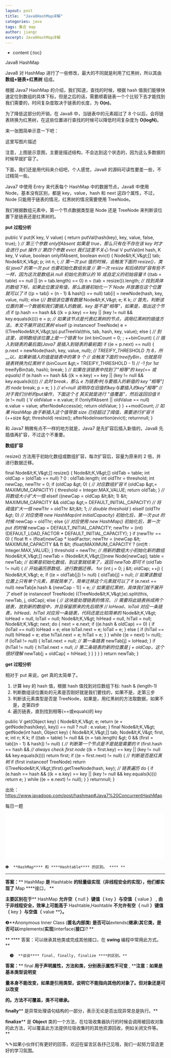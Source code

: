 ```yaml
---
layout: post
title:  "Java8HashMap详解"
categories: java
tags: 集合 map
author: jiangc
excerpt: Java8HashMap详解
---
```

* content
{:toc}

Java8 HashMap

Java8 对 HashMap 进行了一些修改，最大的不同就是利用了红黑树，所以其由  **数组+链表+红黑树**  组成。

根据 Java7 HashMap 的介绍，我们知道，查找的时候，根据 hash 值我们能够快速定位到数组的具体下标，但是之后的话，需要顺着链表一个个比较下去才能找到我们需要的，时间复杂度取决于链表的长度，为 **O(n)**。

为了降低这部分的开销，在 Java8 中，当链表中的元素超过了 8 个以后，会将链表转换为红黑树，在这些位置进行查找的时候可以降低时间复杂度为 **O(logN)**。

来一张图简单示意一下吧：

这里写图片描述

注意，上图是示意图，主要是描述结构，不会达到这个状态的，因为这么多数据的时候早就扩容了。

下面，我们还是用代码来介绍吧，个人感觉，Java8 的源码可读性要差一些，不过精简一些。

Java7 中使用 Entry 来代表每个 HashMap 中的数据节点，Java8 中使用 Node，基本没有区别，都是 key，value，hash 和 next 这四个属性，不过，Node 只能用于链表的情况，红黑树的情况需要使用 TreeNode。

我们根据数组元素中，第一个节点数据类型是 Node 还是 TreeNode 来判断该位置下是链表还是红黑树的。

**put 过程分析**

public V put(K key, V value) {
    return putVal(hash(key), key, value, false, true);
}
_// 第三个参数 onlyIfAbsent 如果是 true，那么只有在不存在该 key 时才会进行 put 操作_
_// 第四个参数 evict 我们这里不关心_
final V putVal(int hash, K key, V value, boolean onlyIfAbsent,
               boolean evict) {
    Node\&lt;K,V\&gt;[] tab; Node\&lt;K,V\&gt; p; int n, i;
    _// 第一次 put 值的时候，会触发下面的 resize()，类似 java7 的第一次 put 也要初始化数组长度_
    _// 第一次 resize 和后续的扩容有些不一样，因为这次是数组从 null 初始化到默认的 16 或自定义的初始容量_
    if ((tab = table) == null || (n = tab.length) == 0)
        n = (tab = resize()).length;
    _// 找到具体的数组下标，如果此位置没有值，那么直接初始化一下 Node 并放置在这个位置就可以了_
    if ((p = tab[i = (n - 1) &amp; hash]) == null)
        tab[i] = newNode(hash, key, value, null);
    else {_// 数组该位置有数据_
        Node\&lt;K,V\&gt; e; K k;
        _// 首先，判断该位置的第一个数据和我们要插入的数据，key 是不是&quot;相等&quot;，如果是，取出这个节点_
        if (p.hash == hash &amp;&amp;
            ((k = p.key) == key || (key != null &amp;&amp; key.equals(k))))
            e = p;
        _// 如果该节点是代表红黑树的节点，调用红黑树的插值方法，本文不展开说红黑树_
        elseif (p instanceof TreeNode)
            e = ((TreeNode\&lt;K,V\&gt;)p).putTreeVal(this, tab, hash, key, value);
        else {
            _// 到这里，说明数组该位置上是一个链表_
            for (int binCount = 0; ; ++binCount) {
                _// 插入到链表的最后面(Java7 是插入到链表的最前面)_
                if ((e = p.next) == null) {
                    p.next = newNode(hash, key, value, null);
                    _// TREEIFY\_THRESHOLD 为 8，所__以，如果新插入的值是链表中的第 9 个_
                    _// 会触发下面的 treeifyBin，也就是将链表转换为红黑树_
                    if (binCount \&gt;= TREEIFY\_THRESHOLD - 1) _// -1 for 1st_
                        treeifyBin(tab, hash);
                    break;
                }
                _// 如果在该链表中找到了&quot;相等&quot;的 key(== 或 equals)_
                if (e.hash == hash &amp;&amp;
                    ((k = e.key) == key || (key != null &amp;&amp; key.equals(k))))
                    _// 此时 break，那么 e 为链表中[与要插入的新值的 key &quot;相等&quot;]的 node_
                    break;
                p = e;
            }
        }
        _// e!=null 说明存在旧值的key与要插入的key&quot;相等&quot;_
        _// 对于我们分析的put操作，下面这个 if 其实就是进行 &quot;值覆盖&quot;，然后返回旧值_
        if (e != null) {
            V oldValue = e.value;
            if (!onlyIfAbsent || oldValue == null)
                e.value = value;
            afterNodeAccess(e);
            return oldValue;
        }
    }
    ++modCount;
    _// 如果 HashMap 由于新插入这个值导致 size 已经超过了阈值，需要进行扩容_
    if (++size \&gt; threshold)
        resize();
    afterNodeInsertion(evict);
    returnnull;
}

和 Java7 稍微有点不一样的地方就是，Java7 是先扩容后插入新值的，Java8 先插值再扩容，不过这个不重要。

**数组扩容**

resize() 方法用于初始化数组或数组扩容，每次扩容后，容量为原来的 2 倍，并进行数据迁移。

final Node\&lt;K,V\&gt;[] resize() {
    Node\&lt;K,V\&gt;[] oldTab = table;
    int oldCap = (oldTab == null) ? 0 : oldTab.length;
    int oldThr = threshold;
    int newCap, newThr = 0;
    if (oldCap \&gt; 0) { _// 对应数组扩容_
        if (oldCap \&gt;= MAXIMUM\_CAPACITY) {
            threshold = Integer.MAX\_VALUE;
            return oldTab;
        }
        _// 将数组大小扩大一倍_
        elseif ((newCap = oldCap \&lt;\&lt; 1) \&lt; MAXIMUM\_CAPACITY &amp;&amp;
                 oldCap \&gt;= DEFAULT\_INITIAL\_CAPACITY)
            _// 将阈值扩大一倍_
            newThr = oldThr \&lt;\&lt; 1; _// double threshold_
    }
    elseif (oldThr \&gt; 0) _// 对应使用 new HashMap(int initialCapacity) 初始化后，第一次 put 的时候_
        newCap = oldThr;
    else {_// 对应使用 new HashMap() 初始化后，第一次 put 的时候_
        newCap = DEFAULT\_INITIAL\_CAPACITY;
        newThr = (int)(DEFAULT\_LOAD\_FACTOR \* DEFAULT\_INITIAL\_CAPACITY);
    }
    if (newThr == 0) {
        float ft = (float)newCap \* loadFactor;
        newThr = (newCap \&lt; MAXIMUM\_CAPACITY &amp;&amp; ft \&lt; (float)MAXIMUM\_CAPACITY ?
                  (int)ft : Integer.MAX\_VALUE);
    }
    threshold = newThr;
    _// 用新的数组大小初始化新的数组_
    Node\&lt;K,V\&gt;[] newTab = (Node\&lt;K,V\&gt;[])new Node[newCap];
    table = newTab; _// 如果是初始化数组，到这里就结束了，返回 newTab 即可_
    if (oldTab != null) {
        _// 开始遍历原数组，进行数据迁移。_
        for (int j = 0; j \&lt; oldCap; ++j) {
            Node\&lt;K,V\&gt; e;
            if ((e = oldTab[j]) != null) {
                oldTab[j] = null;
                _// 如果该数组位置上只有单个元素，那就简单了，简单迁移这个元素就可以了_
                if (e.next == null)
                    newTab[e.hash &amp; (newCap - 1)] = e;
                _// 如果是红黑树，具体我们就不展开了_
                elseif (e instanceof TreeNode)
                    ((TreeNode\&lt;K,V\&gt;)e).split(this, newTab, j, oldCap);
                else {
                    _// 这块是处理链表的情况，_
                    _// 需要将此链表拆成两个链表，放到新的数组中，并且保留原来的先后顺序_
                    _// loHead、loTail 对应一条链表，hiHead、hiTail 对应另一条链表，代码还是比较简单的_
                    Node\&lt;K,V\&gt; loHead = null, loTail = null;
                    Node\&lt;K,V\&gt; hiHead = null, hiTail = null;
                    Node\&lt;K,V\&gt; next;
                    do {
                        next = e.next;
                        if ((e.hash &amp; oldCap) == 0) {
                            if (loTail == null)
                                loHead = e;
                            else
                                loTail.next = e;
                            loTail = e;
                        }
                        else {
                            if (hiTail == null)
                                hiHead = e;
                            else
                                hiTail.next = e;
                            hiTail = e;
                        }
                    } while ((e = next) != null);
                    if (loTail != null) {
                        loTail.next = null;
                        _// 第一条链表_
                        newTab[j] = loHead;
                    }
                    if (hiTail != null) {
                        hiTail.next = null;
                        _// 第二条链表的新的位置是 j + oldCap，这个很好理解_
                        newTab[j + oldCap] = hiHead;
                    }
                }
            }
        }
    }
    return newTab;
}

**get 过程分析**

相对于 put 来说，get 真的太简单了。

1. 计算 key 的 hash 值，根据 hash 值找到对应数组下标: hash &amp; (length-1)
2. 判断数组该位置处的元素是否刚好就是我们要找的，如果不是，走第三步
3. 判断该元素类型是否是 TreeNode，如果是，用红黑树的方法取数据，如果不是，走第四步
4. 遍历链表，直到找到相等(==或equals)的 key

public V get(Object key) {
    Node\&lt;K,V\&gt; e;
    return (e = getNode(hash(key), key)) == null ? null : e.value;
}
final Node\&lt;K,V\&gt; getNode(int hash, Object key) {
    Node\&lt;K,V\&gt;[] tab; Node\&lt;K,V\&gt; first, e; int n; K k;
    if ((tab = table) != null &amp;&amp; (n = tab.length) \&gt; 0 &amp;&amp;
        (first = tab[(n - 1) &amp; hash]) != null) {
        _// 判断第一个节点是不是就是需要的_
        if (first.hash == hash &amp;&amp; _// always check first node_
            ((k = first.key) == key || (key != null &amp;&amp; key.equals(k))))
            return first;
        if ((e = first.next) != null) {
            _// 判断是否是红黑树_
            if (first instanceof TreeNode)
                return ((TreeNode\&lt;K,V\&gt;)first).getTreeNode(hash, key);
            _// 链表遍历_
            do {
                if (e.hash == hash &amp;&amp;
                    ((k = e.key) == key || (key != null &amp;&amp; key.equals(k))))
                    return e;
            } while ((e = e.next) != null);
        }
    }
    returnnull;
}

出处：https://www.javadoop.com/post/hashmap#Java7%20ConcurrentHashMap

每日一题

![image](/images/2018\03\java\1570382606912.jpg "image")

    ❶  **HashMap**** 和 ****Hashtable**** 的区别。 **** **

**    **

**答案：**** HashMap ****是**** Hashtable ****的轻量级实现（非线程安全的实现），他们都实现了**** Map ****接口，  **

**主要区别在于**** HashMap ****允许空（**** null ****）键值（**** key ****）与空值（**** value ****）**** , ****由于非线程安全，效率上可能高于**** Hashtable,Hashtable ****不允许有空（**** null ****）键值（**** key ****）与空值（**** value ****）。**

  ❷**Anonymous Inner Class (****匿名内部类****) ****是否可以****extends(****继承****)****其它类，是否可以****implements(****实现****)interface(****接口****)? **

**  **** 答案：可以继承其他类或完成其他接口，在 ****swing**** 编程中常用此方式。**

      ❸  **谈谈**** final, finally, finalize ****的区别。**

**答案：**** final  ****用于声明属性，方法和类，分别表示属性不可变**** , ****注意：如果是基本类型说明变**

**量本身不能改变，如果是引用类型，说明它不能指向其他的对象了。但对象还是可以改变**

**的。方法不可覆盖，类不可继承。**

**finally**** 是异常处理语句结构的一部分，表示无论是否出现异常总是执行。**

**finalize**** 是 ****Object**** 类的一个方法，在垃圾收集器执行的时候会调用被回收对象的此方法，可以覆盖此方法提供垃圾收集时的其他资源回收，例如关闭文件等。**

✎✎如果小伙伴们有更好的回答，欢迎在留言区各抒己见哦，我们一起努力营造更好的学习氛围。
